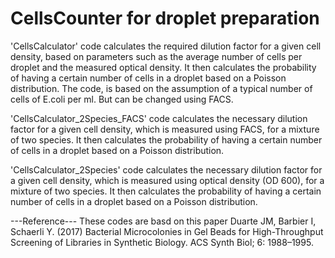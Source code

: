 # CellsCounter for droplet preparation
'CellsCalculator' code calculates the required dilution factor for a given cell density, based on parameters such as the average number of cells per droplet and the measured optical density. It then calculates the probability of having a certain number of cells in a droplet based on a Poisson distribution. The code, is based on the assumption of a typical number of cells of E.coli per ml. But can be changed using FACS.

'CellsCalculator_2Species_FACS' code calculates the necessary dilution factor for a given cell density, which is measured using FACS, for a mixture of two species. It then calculates the probability of having a certain number of cells in a droplet based on a Poisson distribution.

'CellsCalculator_2Species' code calculates the necessary dilution factor for a given cell density, which is measured using optical density (OD 600), for a mixture of two species. It then calculates the probability of having a certain number of cells in a droplet based on a Poisson distribution. 

---Reference---
These codes are basd on this paper
Duarte JM, Barbier I, Schaerli Y. (2017) Bacterial Microcolonies in Gel Beads
for High-Throughput Screening of Libraries in Synthetic Biology. ACS
Synth Biol; 6: 1988–1995.

